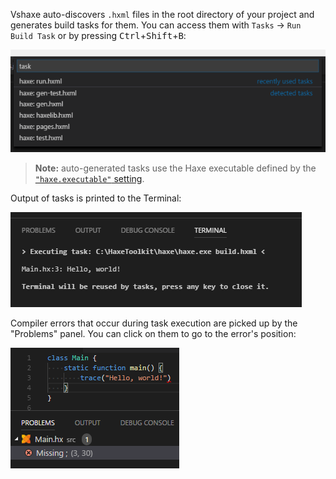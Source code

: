 Vshaxe auto-discovers `.hxml` files in the root directory of your project and generates build tasks for them. You can access them with `Tasks` -> `Run Build Task` or by pressing <kbd>Ctrl</kbd>+<kbd>Shift</kbd>+<kbd>B</kbd>:

![](images/build-tasks/auto-detected-tasks.png)

>**Note:** auto-generated tasks use the Haxe executable defined by the [`"haxe.executable"` setting](https://github.com/vshaxe/vshaxe/wiki/Configuration#haxe-executable).

Output of tasks is printed to the Terminal:

![](images/build-tasks/terminal.png)

Compiler errors that occur during task execution are picked up by the "Problems" panel. You can click on them to go to the error's position:

![](images/build-tasks/problems-panel.png)
